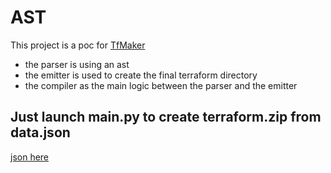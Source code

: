 # AST

This project is a poc for [TfMaker](https://github.com/no-code-terraform)

* the parser is using an ast 
* the emitter is used to create the final terraform directory
* the compiler as the main logic between the parser and the emitter

## Just launch main.py to create terraform.zip from data.json

[json here](/data.json)